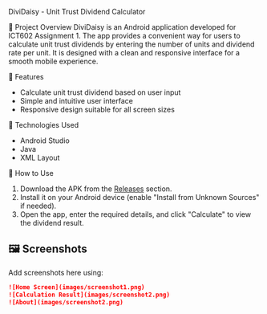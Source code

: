 DiviDaisy - Unit Trust Dividend Calculator

📘 Project Overview
DiviDaisy is an Android application developed for ICT602 Assignment 1. The app provides a convenient way for users to calculate unit trust dividends by entering the number of units and dividend rate per unit. It is designed with a clean and responsive interface for a smooth mobile experience.

📱 Features
- Calculate unit trust dividend based on user input
- Simple and intuitive user interface
- Responsive design suitable for all screen sizes

🔧 Technologies Used
- Android Studio
- Java
- XML Layout

🚀 How to Use
1. Download the APK from the [Releases](https://github.com/hdyahhkmi/DiviDaisy/releases) section.
2. Install it on your Android device (enable "Install from Unknown Sources" if needed).
3. Open the app, enter the required details, and click "Calculate" to view the dividend result.

## 🖼️ Screenshots
Add screenshots here using:
```markdown
![Home Screen](images/screenshot1.png)
![Calculation Result](images/screenshot2.png)
![About](images/screenshot2.png)
